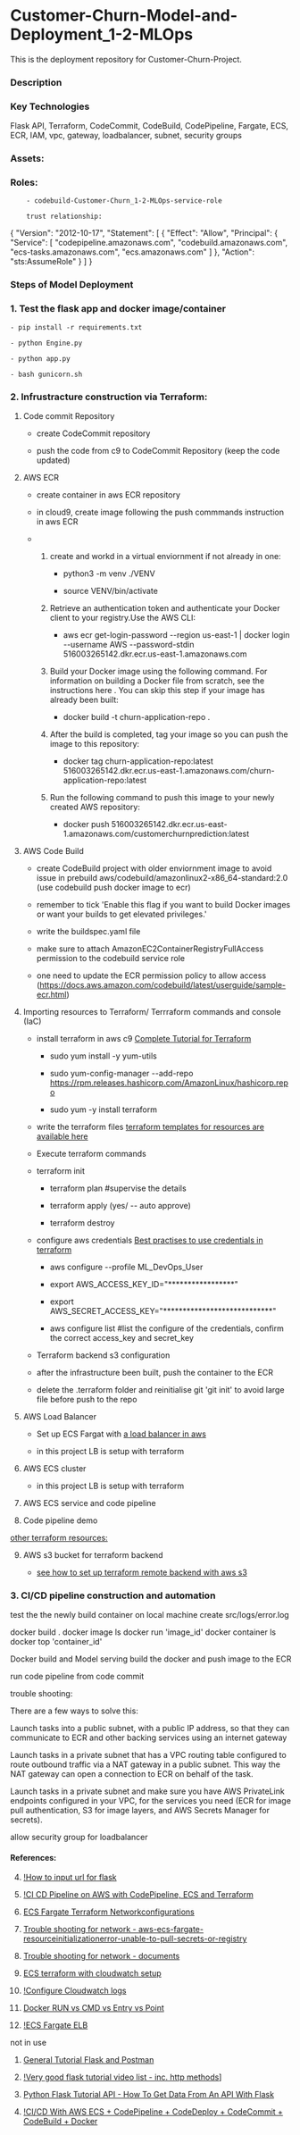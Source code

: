 # Customer-Churn-Model-and-Deployment_1-2-MLOps
This is the deployment repository for Customer-Churn-Project.

### Description

### Key Technologies

Flask API, Terraform, CodeCommit, CodeBuild, CodePipeline, Fargate,
ECS, ECR, IAM, vpc, gateway, loadbalancer, subnet, security groups

	
### Assets:

### Roles: 
        - codebuild-Customer-Churn_1-2-MLOps-service-role
        
        trust relationship:
{
    "Version": "2012-10-17",
    "Statement": [
        {
            "Effect": "Allow",
            "Principal": {
                "Service": [
                    "codepipeline.amazonaws.com",
                    "codebuild.amazonaws.com",
                    "ecs-tasks.amazonaws.com",
                    "ecs.amazonaws.com"
                ]
            },
            "Action": "sts:AssumeRole"
        }
    ]
}


### Steps of Model Deployment


### 1. Test the flask app and docker image/container

    - pip install -r requirements.txt
    
    - python Engine.py
    
    - python app.py
    
    - bash gunicorn.sh
    
    

### 2. Infrustracture construction via Terraform:

1. Code commit Repository

    - create CodeCommit repository
    
    - push the code from c9 to CodeCommit Repository (keep the code updated)

2. AWS ECR
    - create container in aws ECR repository
    
    - in cloud9, create image following the push commmands instruction in aws ECR
    
    -   1. create and workd in a virtual enviornment if not already in one: 
   
            - python3 -m venv ./VENV         
            
            - source VENV/bin/activate
  
        2. Retrieve an authentication token and authenticate your Docker client to your registry.Use the AWS CLI:
        
            - aws ecr get-login-password --region us-east-1 | docker login --username AWS --password-stdin 516003265142.dkr.ecr.us-east-1.amazonaws.com
        
        2. Build your Docker image using the following command. For information on building a Docker file from scratch, see the instructions here . You can skip this step if your image has already been built:
            
            - docker build -t churn-application-repo .
        
        3. After the build is completed, tag your image so you can push the image to this repository:
        
            - docker tag churn-application-repo:latest 516003265142.dkr.ecr.us-east-1.amazonaws.com/churn-application-repo:latest
        
        4. Run the following command to push this image to your newly created AWS repository:
        
            - docker push 516003265142.dkr.ecr.us-east-1.amazonaws.com/customerchurnprediction:latest
        

3. AWS Code Build

    - create CodeBuild project with older enviornment image to avoid issue in prebuild aws/codebuild/amazonlinux2-x86_64-standard:2.0 (use codebuild push docker image to ecr)
    
    - remember to tick 'Enable this flag if you want to build Docker images or want your builds to get elevated privileges.'
    
    - write the buildspec.yaml file 
    
    - make sure to attach AmazonEC2ContainerRegistryFullAccess permission to the codebuild service role
    
    - one need to update the ECR permission policy to allow access (https://docs.aws.amazon.com/codebuild/latest/userguide/sample-ecr.html)


4. Importing resources to Terraform/ Terrraform commands and console (IaC)
        
    - install terraform in aws c9 [Complete Tutorial for Terraform](https://www.youtube.com/watch?v=SLB_c_ayRMo&t=5774s)
    
        - sudo yum install -y yum-utils
        
        - sudo yum-config-manager --add-repo https://rpm.releases.hashicorp.com/AmazonLinux/hashicorp.repo
        
        - sudo yum -y install terraform
        
        
    - write the terraform files [terraform templates for resources are available here](https://www.terraform.io/language/resources/syntax)
        
    - Execute terraform commands
    
	- terraform init
        
        - terraform plan  #supervise the details
        
        - terraform apply (yes/ -- auto approve)
        
        - terraform destroy
        
    - configure aws credentials [Best practises to use credentials in terraform](https://www.youtube.com/watch?v=36Ug1Sq3TWs&t=971s)
    
        - aws configure --profile ML_DevOps_User     
        
        - export AWS_ACCESS_KEY_ID="*****************"
        - export AWS_SECRET_ACCESS_KEY="****************************"
        
        - aws configure list #list the configure of the credentials, confirm the correct access_key and secret_key
    
    - Terraform backend s3 configuration 
    
    - after the infrastructure been built, push the container to the ECR
    
    - delete the .terraform folder and reinitialise git 'git init' to avoid large file before push to the repo
       

5. AWS Load Balancer

    - Set up ECS Fargat with [a load balancer in aws](https://www.youtube.com/watch?v=o7s-eigrMAI)
    
    - in this project LB is setup with terraform 

6. AWS ECS cluster

    - in this project LB is setup with terraform

7. AWS ECS service and code pipeline


8. Code pipeline demo


[other terraform resources:](https://www.youtube.com/watch?v=7xngnjfIlK4) 



9. AWS s3 bucket for terraform backend 

    - [see how to set up terraform remote backend with aws s3](https://www.youtube.com/watch?v=FTgvgKT09qM)



### 3. CI/CD pipeline construction and automation


test the the newly build container on local machine 
create src/logs/error.log

docker build .
docker image ls
docker run 'image_id'
docker container ls
docker top 'container_id'


Docker build and Model serving 
	build the docker and push image to the ECR 


run code pipeline from code commit




trouble shooting:

There are a few ways to solve this:

Launch tasks into a public subnet, with a public IP address, so that they can communicate to ECR and other backing services using an internet gateway

Launch tasks in a private subnet that has a VPC routing table configured to route outbound traffic via a NAT gateway in a public subnet. This way the NAT gateway can open a connection to ECR on behalf of the task.

Launch tasks in a private subnet and make sure you have AWS PrivateLink endpoints configured in your VPC, for the services you need (ECR for image pull authentication, S3 for image layers, and AWS Secrets Manager for secrets).





allow security group for loadbalancer



#### References: 

4. [!How to input url for flask](https://www.askpython.com/python-modules/flask/flask-forms)

6. [!CI CD Pipeline on AWS with CodePipeline, ECS and Terraform](https://www.youtube.com/watch?v=PnGqOnp6mE4)

7. [ECS Fargate Terraform Networkconfigurations](https://www.youtube.com/watch?v=_LIZR9ghjP8v)


8. [Trouble shooting for network - aws-ecs-fargate-resourceinitializationerror-unable-to-pull-secrets-or-registry](https://stackoverflow.com/questions/61265108/aws-ecs-fargate-resourceinitializationerror-unable-to-pull-secrets-or-registry)

9. [Trouble shooting for network - documents](https://aws.amazon.com/blogs/containers/aws-fargate-launches-platform-version-1-4/)


10. [ECS terraform with cloudwatch setup](https://www.youtube.com/watch?v=SVMTorsNrWg)

11. [!Configure Cloudwatch logs](https://www.youtube.com/watch?v=Y_FxbQmY3l8)

12. [Docker RUN vs CMD vs Entry vs Point](https://www.bmc.com/blogs/docker-cmd-vs-entrypoint/)

13. [!ECS Fargate ELB](https://www.youtube.com/watch?v=o7s-eigrMAI&t=1239s)



not in use

1. [General Tutorial Flask and Postman](https://www.youtube.com/watch?v=HxLm-kZlXgU)

2. [!Very good flask tutorial video list - inc. http methods](https://www.youtube.com/watch?v=9MHYHgh4jYc)]

3. [Python Flask Tutorial API - How To Get Data From An API With Flask](https://www.youtube.com/watch?v=F_SBxcV335k)


5. [!CI/CD With AWS ECS + CodePipeline + CodeDeploy + CodeCommit + CodeBuild + Docker](https://www.youtube.com/watch?v=d7PTjQiahOQ&list=PLMDIq4U4quFzL-k-RnaaFufi1YGBuC7Wg&index=6&t=2545s)








